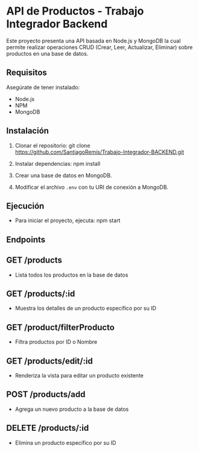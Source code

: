 # API de Productos - Trabajo Integrador Backend

Este proyecto presenta una API basada en Node.js y MongoDB la cual permite realizar operaciones CRUD (Crear, Leer, Actualizar, Eliminar) sobre productos en una base de datos.

## Requisitos

Asegúrate de tener instalado:

- Node.js
- NPM
- MongoDB

## Instalación

1. Clonar el repositorio:
   git clone https://github.com/SantiagoRemis/Trabajo-Integrador-BACKEND.git

2. Instalar dependencias:
   npm install

3. Crear una base de datos en MongoDB.

4. Modificar el archivo `.env` con tu URI de conexión a MongoDB.

## Ejecución

- Para iniciar el proyecto, ejecuta:
  npm start

## Endpoints

## GET /products

- Lista todos los productos en la base de datos

## GET /products/:id

- Muestra los detalles de un producto específico por su ID

## GET /product/filterProducto

- Filtra productos por ID o Nombre

## GET /products/edit/:id

- Renderiza la vista para editar un producto existente

## POST /products/add

- Agrega un nuevo producto a la base de datos

## DELETE /products/:id

- Elimina un producto específico por su ID
